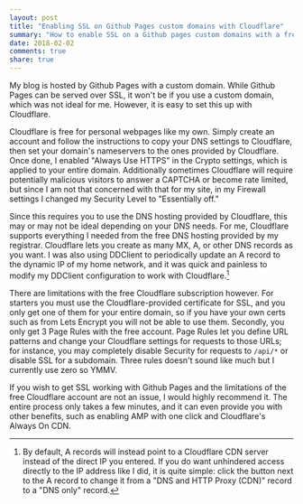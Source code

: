 ```yaml
---
layout: post
title: "Enabling SSL on Github Pages custom domains with Cloudflare"
summary: "How to enable SSL on a Github pages custom domains with a free Cloudflare account."
date: 2018-02-02
comments: true
share: true
---
```


My blog is hosted by Github Pages with a custom domain. While Github Pages can be served over SSL, it won't be if you use a custom domain, which was not ideal for me. However, it is easy to set this up with Cloudflare.

Cloudflare is free for personal webpages like my own. Simply create an account and follow the instructions to copy your DNS settings to Cloudflare, then set your domain's nameservers to the ones provided by Cloudflare. Once done, I enabled "Always Use HTTPS" in the Crypto settings, which is applied to your entire domain. Additionally sometimes Cloudflare will require potentially malicious visitors to answer a CAPTCHA or become rate limited, but since I am not that concerned with that for my site, in my Firewall settings I changed my Security Level to "Essentially off." 

Since this requires you to use the DNS hosting provided by Cloudflare, this may or may not be ideal depending on your DNS needs. For me, Cloudflare supports everything I needed from the free DNS hosting provided by my registrar. Cloudflare lets you create as many MX, A, or other DNS records as you want. I was also using DDClient to periodically update an A record to the dynamic IP of my home network, and it was quick and painless to modify my DDClient configuration to work with Cloudflare.[^1] 

[^1]: By default, A records will instead point to a Cloudflare CDN server instead of the direct IP you entered. If you do want unhindered access directly to the IP address like I did, it is quite simple: click the button next to the A record to change it from a "DNS and HTTP Proxy (CDN)" record to a "DNS only" record.

There are limitations with the free Cloudflare subscription however. For starters you must use the Cloudflare-provided certificate for SSL, and you only get one of them for your entire domain, so if you have your own certs such as from Lets Encrypt you will not be able to use them. Secondly, you only get 3 Page Rules with the free account. Page Rules let you define URL patterns and change your Cloudflare settings for requests to those URLs; for instance, you may completely disable Security for requests to `/api/*` or disable SSL for a subdomain. Three rules doesn't sound like much but I currently use zero so YMMV.

If you wish to get SSL working with Github Pages and the limitations of the free Cloudflare account are not an issue, I would highly recommend it. The entire process only takes a few minutes, and it can even provide you with other benefits, such as enabling AMP with one click and Cloudflare's Always On CDN.
